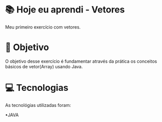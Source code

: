 # 📚 Hoje eu aprendi - Vetores
Meu primeiro exercício com vetores.



# 📘 Objetivo
O objetivo desse exercício é fundamentar através da prática os conceitos básicos de vetor(Array) usando Java.



# 💻 Tecnologias
As tecnológias utilizadas foram:

&bull;JAVA
